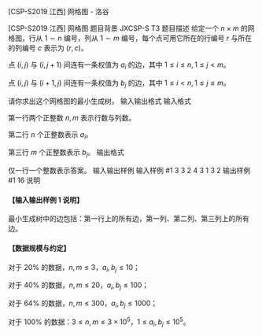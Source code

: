 



[CSP-S2019 江西] 网格图 - 洛谷














[CSP-S2019 江西] 网格图
题目背景
JXCSP-S T3
题目描述
给定一个 $n\times m$ 的网格图，行从 $1\sim n$ 编号，列从 $1\sim m$ 编号，每个点可用它所在的行编号 $r$ 与所在的列编号 $c$ 表示为 $(r, c)$。

点 $(i,j)$ 与 $(i,j+1)$ 间连有一条权值为 $a_i$ 的边，其中 $1\le i\le n, 1\le j<m$。

点 $(i, j)$ 与 $(i+1,j)$ 间连有一条权值为 $b_j$ 的边，其中 $1\le i< n, 1\le j \le m$。

请你求出这个网格图的最小生成树。
输入输出格式
输入格式

第一行两个正整数 $n, m$ 表示行数与列数。

第二行 $n$ 个正整数表示 $a_i$。

第三行 $m$ 个正整数表示 $b_j$。
输出格式

仅一行一个整数表示答案。
输入输出样例
输入样例 #1
3 3
2 4 3
1 3 2
输出样例 #1
16
说明
#### 【输入输出样例 1 说明】
最小生成树中的边包括：第一行上的所有边，第一列、第二列、第三列上的所有边。

#### 【数据规模与约定】

对于 $20\%$ 的数据，$n, m\le 3$，$a_i, b_j \le 10$；

对于 $40\%$ 的数据，$n, m\le 20$，$a_i, b_j\le 100$；

对于 $64\%$ 的数据，$n, m\le 300$，$a_i, b_j\le 1000$；

对于 $100\%$ 的数据：$3\le n, m \le 3\times 10^5$，$1 \le a_i, b_j\le 10^5$。 







